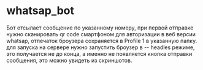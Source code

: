 # whatsap_bot
Бот отсылает сообщение по указанному номеру, при первой отправке нужно сканировать qr code смартфоном для авторизации в веб версии whatsap, отпечаток броузера сохраняется в Profile 1 в указанную папку. для запуска на сервере нужно запустить броузер в -- headles режиме, это получается не до конца, а именно не появляется кнопка отправки сообщения, это можно увидеть из скриншотов.
